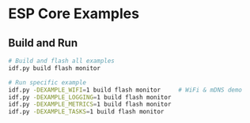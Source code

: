 # ESP Core Examples

## Build and Run

```bash
# Build and flash all examples
idf.py build flash monitor

# Run specific example
idf.py -DEXAMPLE_WIFI=1 build flash monitor     # WiFi & mDNS demo
idf.py -DEXAMPLE_LOGGING=1 build flash monitor
idf.py -DEXAMPLE_METRICS=1 build flash monitor
idf.py -DEXAMPLE_TASKS=1 build flash monitor
```

